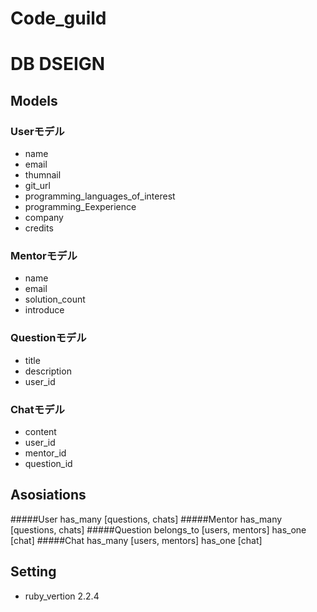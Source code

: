 # Code_guild
# DB DSEIGN

## Models
### Userモデル
  - name
  - email
  - thumnail
  - git_url
  - programming_languages_of_interest
  - programming_Eexperience
  - company
  - credits

### Mentorモデル
  - name
  - email
  - solution_count
  - introduce

### Questionモデル
  - title
  - description
  - user_id

### Chatモデル
  - content
  - user_id
  - mentor_id
  - question_id

## Asosiations
#####User
  has_many [questions, chats]
#####Mentor
  has_many [questions, chats]
#####Question
  belongs_to [users, mentors]
  has_one [chat]
#####Chat
  has_many [users, mentors]
  has_one [chat]

## Setting
* ruby_vertion 2.2.4
